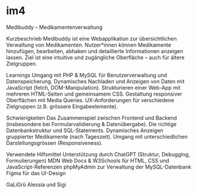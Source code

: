 # im4
Medibuddy – Medikamentenverwaltung

Kurzbeschrieb
Medibuddy ist eine Webapplikation zur übersichtlichen Verwaltung von Medikamenten. Nutzer*innen können Medikamente hinzufügen, bearbeiten, abhaken und detaillierte Informationen anzeigen lassen. Ziel ist eine intuitive und zugängliche Oberfläche – auch für ältere Zielgruppen.

Learnings
Umgang mit PHP & MySQL für Benutzerverwaltung und Datenspeicherung.
Dynamisches Nachladen und Anzeigen von Daten mit JavaScript (fetch, DOM-Manipulation).
Strukturieren einer Web-App mit mehreren HTML-Seiten und gemeinsamem CSS.
Gestaltung responsiver Oberflächen mit Media Queries.
UX-Anforderungen für verschiedene Zielgruppen (z.B. grössere Eingabeelemente).

Schwierigkeiten
Das Zusammenspiel zwischen Frontend und Backend (insbesondere bei Formularvalidierung & Datenübergabe).
Die richtige Datenbankstruktur und SQL-Statements.
Dynamisches Anzeigen gruppierter Medikamente (nach Tageszeit).
Umgang mit unterschiedlichen Darstellungsgrössen (Responsiveness).

Verwendete Hilfsmittel
Unterstützung durch ChatGPT (Struktur, Debugging, Formulierungen)
MDN Web Docs & W3Schools für HTML, CSS und JavaScript-Referenzen
phpMyAdmin zur Verwaltung der MySQL-Datenbank
Figma für das UI-Design

GaLiGrü Alessia und Sigi 
